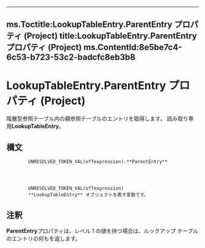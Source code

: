 

---
ms.Toctitle:LookupTableEntry.ParentEntry プロパティ (Project)
title:LookupTableEntry.ParentEntry プロパティ (Project)
ms.ContentId:8e5be7c4-6c53-b723-53c2-badcfc8eb3b8
---
# LookupTableEntry.ParentEntry プロパティ (Project)




階層型参照テーブル内の親参照テーブルのエントリを取得します。 読み取り専用**LookupTableEntry**。

## 構文

            UNRESOLVED_TOKEN_VAL(offexpression).**ParentEntry**




            UNRESOLVED_TOKEN_VAL(offexpression)
            **LookupTableEntry** オブジェクトを表す変数です。



## 注釈
**ParentEntry**プロパティは、レベル 1 の値を持つ場合は、ルックアップ テーブルのエントリの何もを返します。





